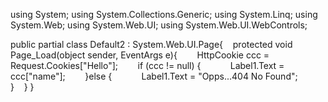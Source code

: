 using System;
using System.Collections.Generic;
using System.Linq;
using System.Web;
using System.Web.UI;
using System.Web.UI.WebControls;

public partial class Default2 : System.Web.UI.Page{    
  protected void Page_Load(object sender, EventArgs e){        
    HttpCookie ccc = Request.Cookies["Hello"];        
    if (ccc != null) {           
      Label1.Text = ccc["name"];        
      }else
      {            
        Label1.Text = "Opps...404 No Found";        
        }    
       }
      }
